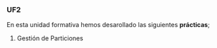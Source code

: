 ### UF2
En esta unidad formativa hemos desarollado las siguientes **prácticas**;
1. Gestión de Particiones
